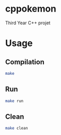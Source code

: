 # cppokemon
Third Year C++ projet 

# Usage 
## Compilation
```bash
make
```
## Run
```bash
make run
```
## Clean
```bash
make clean
```